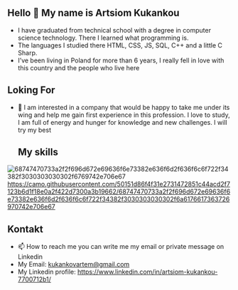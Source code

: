 ## Hello 👋 My name is Artsiom Kukankou
- I have graduated from technical school with a degree in computer science technology. There I learned what programming is.
-  The languages ​​I studied there HTML, CSS, JS, SQL, C++ and a little C Sharp.
-  I’ve been living in Poland for more than 6 years, I really fell in love with this country and the people who live here 
  ## Loking For
- 👀 I am interested in a company that would be happy to take me under its wing and help me gain first experience in this profession. I love to study, I am full of energy and hunger for knowledge and new challenges. I will try my best
  ## My skills
![68747470733a2f2f696d672e69636f6e73382e636f6d2f636f6c6f722f34382f3030303030302f6769742e706e67](https://github.com/ypayel/ypayel/assets/147983587/dd5ab109-5191-47af-b595-ccf6e11e5451)
https://camo.githubusercontent.com/50151d86f4f31e2731472851c44acd2f7123b6d1f18e0a2f422d7300a3b19662/68747470733a2f2f696d672e69636f6e73382e636f6d2f636f6c6f722f34382f3030303030302f6a6176617363726970742e706e67
  ## Kontakt
-  📫 How to reach me you can write me my email or private message on Linkedin
-  My Email: kukankovartem@gmail.com
-  My Linkedin profile: https://www.linkedin.com/in/artsiom-kukankou-7700712b1/
